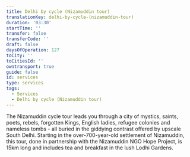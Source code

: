 ```yaml
---
title: Delhi by cycle (Nizamuddin tour)
translationKey: delhi-by-cycle-(nizamuddin-tour)
duration: '03:30'
startTime: ''
transfer: false
transferCode: ''
draft: false
daysOfOperation: 127
toCity: ''
toCitiesId: ''
owntransport: true
guide: false
id: services
type: services
tags:
  - Services
  - Delhi by cycle (Nizamuddin tour)
---
```

The Nizamuddin cycle tour leads you through a city of mystics, saints, poets, rebels, forgotten Kings, English ladies, refugee colonies and nameless tombs - all buried in the giddying contrast offered by upscale South Delhi. Starting in the over-700-year-old settlement of Nizamuddin, this tour, done in partnership with the Nizamuddin NGO Hope Project,  is 15km long and includes tea and breakfast in the lush Lodhi Gardens.